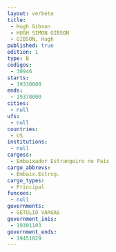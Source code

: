 ```yaml
---
layout: verbete
title:
 - Hugh Gibson
 - HUGH SIMON GIBSON
 - GIBSON, Hugh
published: true
edition: 1  
type: B
codigos: 
 - 30946
starts: 
 - 19330000
ends: 
 - 19370000
cities: 
 - null 
ufs: 
 - null 
countries: 
 - US
institutions: 
 - null 
cargoss: 
 - Embaixador Estrangeiro no País
cargo_abbrevs: 
 - Embaix.Estrng.
cargo_types: 
 - Principal
funcoes: 
 - null 
governments: 
 - GETULIO VARGAS
government_inis: 
 - 19301103
government_ends: 
 - 19451029
---
```


